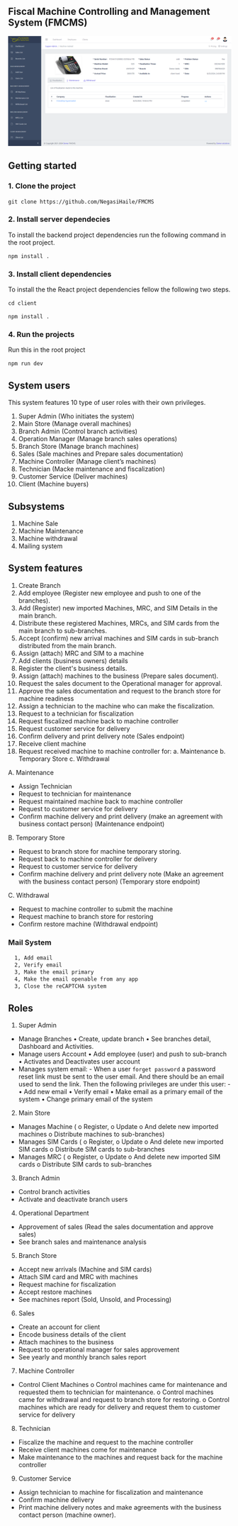 ## Fiscal Machine Controlling and Management System (FMCMS)

[![FMCMS Demo Video](./client//public//Others//screenshot-machine-detail.png)](https://youtu.be/lUvN1EfmIU0?si=Zpylsx8HdbOezd36)

<!-- https://user-images.githubusercontent.com/60927507/149324901-e408c4c6-33c2-4f9b-99ed-931dfb77c134.png -->

## Getting started

### 1. Clone the project

```
git clone https://github.com/NegasiHaile/FMCMS
```

### 2. Install server dependecies

To install the backend project dependencies run the following command in the root project.

```
npm install .
```

### 3. Install client dependencies

To install the the React project dependencies fellow the following two steps.

```
cd client
```

```
npm install .
```

### 4. Run the projects

Run this in the root project

```
npm run dev
```

## System users

This system features 10 type of user roles with their own privileges.

1. Super Admin (Who initiates the system)
2. Main Store (Manage overall machines)
3. Branch Admin (Control branch activities)
4. Operation Manager (Manage branch sales operations)
5. Branch Store (Manage branch machines)
6. Sales (Sale machines and Prepare sales documentation)
7. Machine Controller (Manage client’s machines)
8. Technician (Macke maintenance and fiscalization)
9. Customer Service (Deliver machines)
10. Client (Machine buyers)

## Subsystems

1. Machine Sale
2. Machine Maintenance
3. Machine withdrawal
4. Mailing system

## System features

1. Create Branch
2. Add employee (Register new employee and push to one of the branches).
3. Add (Register) new imported Machines, MRC, and SIM Details in the main branch.
4. Distribute these registered Machines, MRCs, and SIM cards from the main branch to sub-branches.
5. Accept (confirm) new arrival machines and SIM cards in sub-branch distributed from the main branch.
6. Assign (attach) MRC and SIM to a machine
7. Add clients (business owners) details
8. Register the client's business details.
9. Assign (attach) machines to the business (Prepare sales document).
10. Request the sales document to the Operational manager for approval.
11. Approve the sales documentation and request to the branch store for machine readiness
12. Assign a technician to the machine who can make the fiscalization.
13. Request to a technician for fiscalization
14. Request fiscalized machine back to machine controller
15. Request customer service for delivery
16. Confirm delivery and print delivery note (Sales endpoint)
17. Receive client machine
18. Request received machine to machine controller for:
    a. Maintenance
    b. Temporary Store
    c. Withdrawal

A. Maintenance

- Assign Technician
- Request to technician for maintenance
- Request maintained machine back to machine controller
- Request to customer service for delivery
- Confirm machine delivery and print delivery (make an agreement with business contact person) (Maintenance endpoint)

B. Temporary Store

- Request to branch store for machine temporary storing.
- Request back to machine controller for delivery
- Request to customer service for delivery
- Confirm machine delivery and print delivery note (Make an agreement with the business contact person)
  (Temporary store endpoint)

C. Withdrawal

- Request to machine controller to submit the machine
- Request machine to branch store for restoring
- Confirm restore machine
  (Withdrawal endpoint)

### Mail System

      1, Add email
      2, Verify email
      3, Make the email primary
      4, Make the email openable from any app
      3, Close the reCAPTCHA system

## Roles

1. Super Admin

- Manage Branches
  • Create, update branch
  • See branches detail, Dashboard and Activities.
- Manage users Account
  • Add employee (user) and push to sub-branch
  • Activates and Deactivates user account
- Manages system email: - When a user `forget password` a password reset link must be sent to the user email. And there should be an email used to send the link. Then the following privileges are under this user: -
  • Add new email
  • Verify email
  • Make email as a primary email of the system
  • Change primary email of the system

2. Main Store

- Manages Machine (
  o Register,
  o Update
  o And delete new imported machines
  o Distribute machines to sub-branches)
- Manages SIM Cards (
  o Register,
  o Update
  o And delete new imported SIM cards
  o Distribute SIM cards to sub-branches
- Manages MRC (
  o Register,
  o Update
  o And delete new imported SIM cards
  o Distribute SIM cards to sub-branches

3. Branch Admin

- Control branch activities
- Activate and deactivate branch users

4. Operational Department

- Approvement of sales (Read the sales documentation and approve sales)
- See branch sales and maintenance analysis

5. Branch Store

- Accept new arrivals (Machine and SIM cards)
- Attach SIM card and MRC with machines
- Request machine for fiscalization
- Accept restore machines
- See machines report (Sold, Unsold, and Processing)

6. Sales

- Create an account for client
- Encode business details of the client
- Attach machines to the business
- Request to operational manager for sales approvement
- See yearly and monthly branch sales report

7. Machine Controller

- Control Client Machines
  o Control machines came for maintenance and requested them to technician for maintenance.
  o Control machines came for withdrawal and request to branch store for restoring.
  o Control machines which are ready for delivery and request them to customer service for delivery

8. Technician

- Fiscalize the machine and request to the machine controller
- Receive client machines come for maintenance
- Make maintenance to the machines and request back for the machine controller

9. Customer Service

- Assign technician to machine for fiscalization and maintenance
- Confirm machine delivery
- Print machine delivery notes and make agreements with the business contact person (machine owner).
